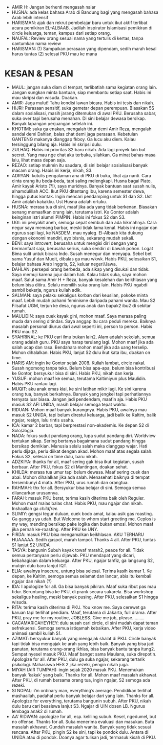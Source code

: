- AMIR H: Jangan berhenti mengasah nalar
- HUSNA: ada kelas bahasa Arab di Bandung bagi yang mengasah bahasa Arab lebih intensif
- HARISMAN: ajak dan rekrut pembelajar baru untuk ikut aktif terlibat acara pemikiran EL-ALBAAB. Jadilah inspirator Islamisasi pemikiran di circle keluarga, teman, kampus dari setiap orang.
- NAUFAL: Review orang sesuai nama yang tertulis di kertas, tanpa cantumkan nama review
- HARISMAN: (1) Sampaikan perasaan yang dipendam, sedih marah kesal harus tuntas (2) selesai PKU mau ke mana

# KESAN & PESAN
- MAUL: jangan suka diam di tempat, terlibatlah sama kegiatan orang lain. Jangan sungkan minta bantuan, siap membantu setiap saat. Habis ini mau skripsi dan wisuda. Doakan.
- AMIR: Jaga mulut! Tahu kondisi lawan bicara. Habis ini tesis dan nikah.
- HIJRI: Perasaan sensitif, suka gemetar depan perempuan. Biasakan 5S dalam sosialisasi, masih jarang ditemukan di awal PKU. Berusaha sabar, suka over tapi berusaha menahan. Di sini belajar dewasa bersikap. Banyak lapangan perjuangan setelah ini.
- KHOTIMI: suka ga enakan, mengalah tidur demi Amir Reza, mengalah sandal demi Dahlan, balas chat demi jaga perasaan. Kebetulan GANTENG makanya dianggap fkboy. Ga lucu aku diem. Kalau tersinggung bilang aja. Habis ini skripsi dulu.
- ZULHAQ: Habis ini prioritas S2 baru nikah. Ada lagi proyek lain but secret. Yang mau nge chat aku terbuka, silahkan. Ga minat bahas masa lalu, lihat masa depan saja.
- REZAO: setiap mukmin itu saudara, di sini belajar sosialisasi banyak macam orang. Habis ini kerja, nikah, S3.
- ADRYAN: kutulis pengalaman ana di PKU di buku, lihat aja nanti. Cara cinta orang itu beda-beda, tapi saling melengkapi. Husna bagai Plato, Amir kayak Aristo (?!), saya muridnya. Banyak bantuan saat susah nulis, alhamdulillah ACC. Ikut PKU ditentang ibu, karena semester dewa, hingga putus kontak. Ingin mencari pendamping untuk S1 dan S2. Ust Amir adalah kakakku. Ust Husna adalah ortuku. 
- HUSNA: merasa tua di sini, maaf jika ada yang tidak berkenan. Biasakan senang memaafkan orang lain, terutama istri. Ke Gontor adalah keinginan istri alumni PIMPIN. Habis ini fokus S2 dan S3.
- UGI: ini penyakit aneh, semoga cepat sembuh dan ada hikmahnya. Cara negur saya memang barbar, meski tidak lama kenal. Habis ini ngajar dan ngurus sapi lagi, ke NASDEM, mau nyaleg. El-Albaab kita dukung dengan ekonomi mandiri, ayo bisnis, sekarang mudah sekali. 
- BENI: saya introvert, berusaha untuk mengisi diri dengan yang bermanfaat saja, berusaha serius, suka sendiri di bawah pohon. Logat Bima sulit untuk bicara Indo. Susah menegur dan menyapa. Sebel bet sama Yusuf dan Muqit, dibalas ga mau wkwk. Habis PKU, selesaikan S1, belajar bahasa Arab Inggris, S2, keluar negeri/Jawa. 
- DAHLAN: persepsi orang berbeda, ada sikap yang disukai dan tidak. Saya memuji karena jujur dalam hati. Kalau tidak suka, saya mohon maaf. Salut sama Amir H + Reza, banyak kesalehan dan keikhlasan yang belum bisa ditiru. Selalu memilih suka orang lain. Habis PKU ngabdi sambil bekerja, ngurus kuliah adik. 
- SALMAN: saya pelaku sekaligus korban dari keusilan, pokoke minta maaf. Lebih mudah pahami feminisme daripada pahami wanita. Mau S2 Filsafat UGM, terjun ke desa, ngurus anak dan bapak2 ibu2 di sekitar rumah.
- MAULIDIN: saya cuek kayak gini, mohon maaf. Saya merasa paling muda dan sering ditindas. Saya anggap itu cara peduli mereka. Baiknya masalah personal diurus dari awal seperti ini, person to person. Habis PKU mau S2.
- SYAHRINAL: ke PKU cari ilmu bukan lain2. Alam adalah sekolah, semua orang adalah guru. PKU saya harap terulang lagi. Mohon maaf jika ada salah ucap dan rasa. Bendahara mohon maaf jika ada uang terselip. Mohon dihalalkan. Habis PKU, lanjut S2 dulu ikut kata ibu, doakan on time.
- HARIS AM: ingin ke Gontor sejak 2008. Kuliah lambat, circle nakal. Susah ngomong tanpa teks. Belum bisa apa-apa, belum bisa kontribusi ke Gontor, bersyukur bisa di sini. Habis PKU, nikah dan kerja.
- YUSUF: mohon maaf ke semua, terutama Kaltimiyun plus Maulidin. Habis PKU rantau lagi.
- MUQIT: aku anak emas kiai, ke sini latihan mikir lagi. Ke sini karena orang tua, banyak berkahnya. Banyak yang jengkel tapi perhatiannya ternyata luar biasa. Jangan jadi pendendam, maafin aja. Habis PKU masuk S2 AFI UNIDA, masih belajar semoga tepat waktu. 
- RIDUAN: Mohon maaf banyak kurangnya. Habis PKU, awalnya mau masuk S2 UNIDA, tapi belum direstui keluarga, jadi balik ke Kaltim, balik ngajar, resign, lalu rintis usaha.
- ICA: kamar 2 barbar, tapi berprestasi non-akademis. Ke depan S2 di Solo/Jogja.
- NADA: fokus sudut pandang orang, lupa sudut pandang diri. Worldview tentukan sikap. Sering bertanya bagaimana sudut pandang hingga bersikap demikian. Manusia selalu salah maka dianggap wajar. Hati perlu dijaga, perlu diikat dengan akad. Mohon maaf atas segala salah. Fokus S2, selesai on time dulu, baru nikah.
- ADZKIYA: thanks for all, maaf sering gak bisa ikut kegiatan, susah berbaur. After PKU, fokus S2 di Mantingan, doakan sehat.
- KHILDA: merasa tua umur tapi belum dewasa. Maaf sering cuek dan abai. Mohon dihalalkan jika ada salah. Menasehati baiknya di tempat tersembunyi 4 mata. After PKU, urus rumah dan orangtua.
- RAHMAH: thx for all. Bersyukur bisa belajar di sini. Semoga semua dilancarkan urusannya. 
- FARAH: masuk PKU berat, terima kasih diterima baik oleh Reguler. Mohon maaf malas balas chat.  Habis PKU, mau ngajar dan nikah. Inshaallah ga *childfree.*
- SLIMIY: gengsi tegur duluan, cuek bodo amat, kalau asik gas roasting. Ga ganggu ya udah. But Welcome to whom start greeting me. Ceplos is my way, mending bersikap pake logika dan bukan emosi. Mohon maaf jika pernah ke-roasting. After PKU ke UNY.
- FIRDA: masuk PKU bisa mengamalkan keikhlasan. AKU TERHARU HUAAAAA. Sedih gaspol, marah tampol. Thanks 4 all. After PKU, tuntas S1 lanjut S2 UNIDA
- TASYA: bangunin Subuh kayak towaf marah2, peace for all. Tidak semua pertanyaan perlu dijawab. PKU mendapat yang dicari, kebahagiaan dalam keluarga. After PKU, ngajar tahfiz, ga langsung S2, mutqin dulu baru lanjut IQT. 
- ELIA: awalnya insecure, untung bisa selesai. Terima kasih kamar 1. Ke depan, ke Kaltim, semoga semua selamat dan lancar, abis itu kembali ngajar dan nikah (?)
- IDA: I apologize for all. Ga bisa banyak pikiran. Maaf suka ribut pas mau tidur. Beruntung bisa ke PKU, di prank secara sukarela. Bisa workshop sekaligus healing, meski banyak pusing. After PKU, selesaikan S1 hingga wisuda. 
- RITA: terima kasih diterima di PKU. You know me. Saya cerewet ga karuan tapi terlihat pendiam. Maaf, terutama di Jakarta, full drama. After PKU, pray me for my routine, JOBLESS. Give me job, please………. 
- CACAMARICAHEYHEY: dulu susah cari circle, di sini mudah dapat teman sefrekuensi. Semoga semua istiqamah kebaikan. After PKU, kerja video animasi sambil kuliah S1. 
- AZIMAT: bersyukur banyak yang mengajak shalat di PKU. Circle banyak tapi tidak bisa mengajak ke arah yang lebih baik. Banyak yang bisa jadi panutan, terutama orang-orang ikhlas, bisa banyak bantu tanpa itung2. Sempat nyesel masuk PKU. Maaf banget sama Maulana, suka direpotin. Apologize for all. After PKU, dulu ga suka ngajar, sekarang tertarik psikologi. Mahasiswa HES 2 jika rezeki, pengin nikah juga.
- MIYAH (AIR TUMPAH): ingin sejak 2020 masuk PKU. Menemukan banyak ‘kakak’ yang baik. Thanks for all. Mohon maaf masalah akhawat. After PKU, di rumah bersama orang tua, ingin ngajar, S2 semoga ada rezeki.
- SI NOPAL: i’m ordinary man, everything’s average. Pendidikan terlihat mashaallah, padahal perlu banyak belajar dari yang lain. Thanks for all. Apologize for everything, terutama bangunin subuh. After PKU, nikah dulu baru cari beasiswa  lanjut S3. Ngajar di UIN dosen LB. Ngurus lembaga anak2 di rumah.
- AA’ RIDWAN: apologize for all, esp. keliling subuh. Kesel, ngedumel, but no offense. Thanks for all. Suka menerima evaluasi dan masukan. Buta masalah akhawat. Gundah masalah wanita. Banyak yang tidak sesuai rencana. After PKU, pingin S2 ke sini, tapi ke pondok dulu. Antara di UNIDA atau di pondok. Doanya agar tulisan jadi, termasuk kisah di PKU.